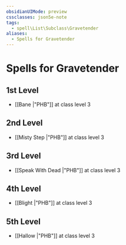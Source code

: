 ```yaml
---
obsidianUIMode: preview
cssclasses: json5e-note
tags:
  - spell\List\Subclass\Gravetender
aliases:
  - Spells for Gravetender
---
```

# Spells for Gravetender

## 1st Level

- [[Bane \|"PHB"]] at class level 3

## 2nd Level

- [[Misty Step \|"PHB"]] at class level 3

## 3rd Level

- [[Speak With Dead \|"PHB"]] at class level 3

## 4th Level

- [[Blight \|"PHB"]] at class level 3

## 5th Level

- [[Hallow \|"PHB"]] at class level 3
